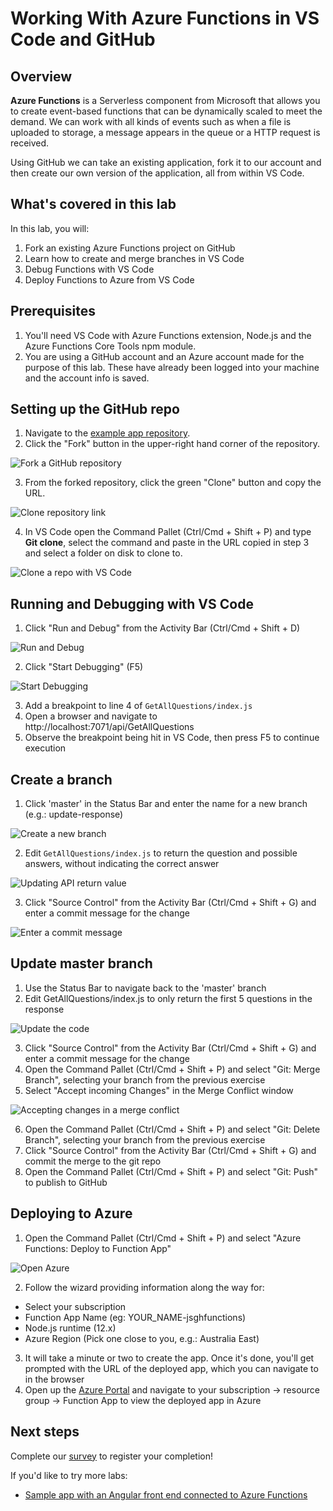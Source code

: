 # Working With Azure Functions in VS Code and GitHub

## Overview

**Azure Functions** is a Serverless component from Microsoft that allows you to create event-based functions that can be dynamically scaled to meet the demand. We can work with all kinds of events such as when a file is uploaded to storage, a message appears in the queue or a HTTP request is received.

Using GitHub we can take an existing application, fork it to our account and then create our own version of the application, all from within VS Code.

## What's covered in this lab

In this lab, you will:

1. Fork an existing Azure Functions project on GitHub
2. Learn how to create and merge branches in VS Code
3. Debug Functions with VS Code
4. Deploy Functions to Azure from VS Code

## Prerequisites

1. You'll need VS Code with Azure Functions extension, Node.js and the Azure Functions Core Tools npm module.
2. You are using a GitHub account and an Azure account made for the purpose of this lab. These have already been logged into your machine and the account info is saved.

## Setting up the GitHub repo

1. Navigate to the [example app repository](https://github.com/aaronpowell/trivia-api).
2. Click the "Fork" button in the upper-right hand corner of the repository.

![Fork a GitHub repository](./images/001.png)

3. From the forked repository, click the green "Clone" button and copy the URL.

![Clone repository link](./images/002.png)

4. In VS Code open the Command Pallet (Ctrl/Cmd + Shift + P) and type **Git clone**, select the command and paste in the URL copied in step 3 and select a folder on disk to clone to.

![Clone a repo with VS Code](./images/003.png)

## Running and Debugging with VS Code

1. Click "Run and Debug" from the Activity Bar (Ctrl/Cmd + Shift + D)

![Run and Debug](./images/004.png)

2. Click "Start Debugging" (F5)

![Start Debugging](./images/005.png)

3. Add a breakpoint to line 4 of `GetAllQuestions/index.js`
4. Open a browser and navigate to http://localhost:7071/api/GetAllQuestions
5. Observe the breakpoint being hit in VS Code, then press F5 to continue execution

## Create a branch

1. Click 'master' in the Status Bar and enter the name for a new branch (e.g.: update-response)

![Create a new branch](./images/006.png)

2. Edit `GetAllQuestions/index.js` to return the question and possible answers, without indicating the correct answer

![Updating API return value](./images/007.png)

3. Click "Source Control" from the Activity Bar (Ctrl/Cmd + Shift + G) and enter a commit message for the change

![Enter a commit message](./images/008.png)

## Update master branch

1. Use the Status Bar to navigate back to the 'master' branch
2. Edit GetAllQuestions/index.js to only return the first 5 questions in the response

![Update the code](./images/009.png)

3. Click "Source Control" from the Activity Bar (Ctrl/Cmd + Shift + G) and enter a commit message for the change
4. Open the Command Pallet (Ctrl/Cmd + Shift + P) and select "Git: Merge Branch", selecting your branch from the previous exercise
5. Select "Accept incoming Changes" in the Merge Conflict window

![Accepting changes in a merge conflict](./images/010.png)

6. Open the Command Pallet (Ctrl/Cmd + Shift + P) and select "Git: Delete Branch", selecting your branch from the previous exercise
7. Click "Source Control" from the Activity Bar (Ctrl/Cmd + Shift + G) and commit the merge to the git repo
8. Open the Command Pallet (Ctrl/Cmd + Shift + P) and select "Git: Push" to publish to GitHub

## Deploying to Azure

1. Open the Command Pallet (Ctrl/Cmd + Shift + P) and select "Azure Functions: Deploy to Function App"

![Open Azure](./images/011.png)

2. Follow the wizard providing information along the way for:

- Select your subscription
- Function App Name (eg: YOUR_NAME-jsghfunctions)
- Node.js runtime (12.x)
- Azure Region (Pick one close to you, e.g.: Australia East)

3. It will take a minute or two to create the app. Once it's done, you'll get prompted with the URL of the deployed app, which you can navigate to in the browser
4. Open up the [Azure Portal](https://portal.azure.com) and navigate to your subscription -> resource group -> Function App to view the deployed app in Azure

## Next steps

Complete our [survey](https://aka.ms/js19) to register your completion!

If you'd like to try more labs:

- [Sample app with an Angular front end connected to Azure Functions](https://github.com/fiveisprime/apm)
